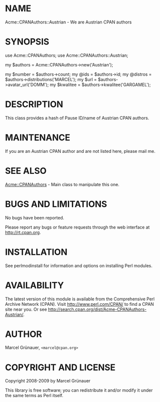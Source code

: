 # NAME

Acme::CPANAuthors::Austrian - We are Austrian CPAN authors

# SYNOPSIS

   use Acme::CPANAuthors;
   use Acme::CPANAuthors::Austrian;

   my $authors = Acme::CPANAuthors->new('Austrian');

   my $number   = $authors->count;
   my @ids      = $authors->id;
   my @distros  = $authors->distributions('MARCEL');
   my $url      = $authors->avatar_url('DOMM');
   my $kwalitee = $authors->kwalitee('GARGAMEL');

# DESCRIPTION

This class provides a hash of Pause ID/name of Austrian CPAN authors.

# MAINTENANCE

If you are an Austrian CPAN author and are not listed here, please mail me.

# SEE ALSO

[Acme::CPANAuthors](http://search.cpan.org/perldoc?Acme::CPANAuthors) - Main class to manipulate this one.

# BUGS AND LIMITATIONS

No bugs have been reported.

Please report any bugs or feature requests through the web interface at
<http://rt.cpan.org>.

# INSTALLATION

See perlmodinstall for information and options on installing Perl modules.

# AVAILABILITY

The latest version of this module is available from the Comprehensive Perl
Archive Network (CPAN). Visit <http://www.perl.com/CPAN/> to find a CPAN
site near you. Or see <http://search.cpan.org/dist/Acme-CPANAuthors-Austrian/>.

# AUTHOR

Marcel Gr&uuml;nauer, `<marcel@cpan.org>`

# COPYRIGHT AND LICENSE

Copyright 2008-2009 by Marcel Gr&uuml;nauer

This library is free software; you can redistribute it and/or modify
it under the same terms as Perl itself.